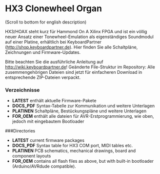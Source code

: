 HX3 Clonewheel Organ
====================

(Scroll to bottom for english description) 

HX3/HOAX steht kurz für Hammond On A Xilinx FPGA und ist ein völlig neuer Ansatz einer Tonewheel-Emulation als 
eigenständiges Soundmodul auf einer Platine, erhältlich bei KeyboardPartner (http://shop.keyboardpartner.de). Hier 
finden Sie alle Schaltpläne, Zeichnungen und Firmware-Updates.

Bitte beachten Sie die ausführliche Anleitung auf http://wiki.keyboardpartner.de! Geänderte File-Struktur im Repository: Alle zusemmengehörigen Dateien sind jetzt für einfacheren Download in entsprechende ZIP-Dateien verpackt.

### Verzeichnisse

* <b>LATEST</b>                    enthält aktuelle Firmware-Pakete<br>
* <b>DOCS_PDF</b>                  Syntax-Tabelle zur Kommunikation und weitere Unterlagen<br>
* <b>PLATINEN</b>                  Schaltpläne, Bestückungspläne und weitere Unterlagen<br>
* <b>FOR_OEM</b>                   enthält alle dateien für AVR-Erstprogrammierung, wie oben, jedoch mit eingebautem Bootloader 

###Directories

* <b>LATEST</b>                    current firmware packages<br>
* <b>DOCS_PDF</b>                  Syntax table for HX3 COM port, MIDI tables etc. <br>
* <b>PLATINEN</b>                  PCB schematics, mechanical drawings, board and component layouts<br>
* <b>FOR_OEM</b>                   contains all flash files as above, but with built-in bootloader (Arduino/AVRdude compatible). 
